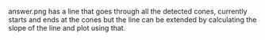 answer.png has a line that goes through all the detected cones, currently starts and ends at the cones but the line can be extended by calculating the slope of the line and plot using that.
